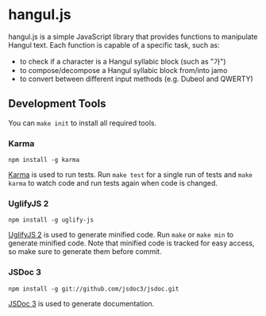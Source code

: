 hangul.js
=========
hangul.js is a simple JavaScript library that provides functions to manipulate
Hangul text. Each function is capable of a specific task, such as:

* to check if a character is a Hangul syllabic block (such as "가")
* to compose/decompose a Hangul syllabic block from/into jamo
* to convert between different input methods (e.g. Dubeol and QWERTY)

Development Tools
-----------------
You can `make init` to install all required tools.

### Karma

    npm install -g karma

[Karma](http://karma-runner.github.io/) is used to run tests. Run `make test`
for a single run of tests and `make karma` to watch code and run tests again
when code is changed.

### UglifyJS 2

    npm install -g uglify-js

[UglifyJS 2](https://github.com/mishoo/UglifyJS2) is used to generate minified
code. Run `make` or `make min` to generate minified code. Note that minified
code is tracked for easy access, so make sure to generate them before commit.

### JSDoc 3

    npm install -g git://github.com/jsdoc3/jsdoc.git

[JSDoc 3](https://github.com/jsdoc3/jsdoc) is used to generate documentation.
